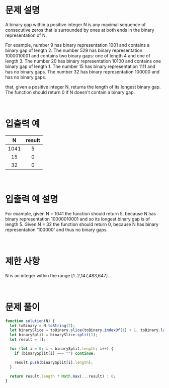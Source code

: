 # 문제 설명

A binary gap within a positive integer N is any maximal sequence of consecutive zeros that is surrounded by ones at both ends in the binary representation of N.

For example, number 9 has binary representation 1001 and contains a binary gap of length 2. The number 529 has binary representation 1000010001 and contains two binary gaps: one of length 4 and one of length 3. The number 20 has binary representation 10100 and contains one binary gap of length 1. The number 15 has binary representation 1111 and has no binary gaps. The number 32 has binary representation 100000 and has no binary gaps.

that, given a positive integer N, returns the length of its longest binary gap. The function should return 0 if N doesn't contain a binary gap.

<br />
 
# 입출력 예

|  N   | result |
| :--: | :----: |
| 1041 |   5    |
|  15  |   0    |
|  32  |   0    |

<br />
 
# 입출력 예 설명
For example, given N = 1041 the function should return 5, because N has binary representation 10000010001 and so its longest binary gap is of length 5. Given N = 32 the function should return 0, because N has binary representation '100000' and thus no binary gaps.

<br />
 
# 제한 사항
N is an integer within the range [1..2,147,483,647].

<br />
 
 # 문제 풀이

```js
function solution(N) {
  let toBinary = N.toString(2);
  let binarySlice = toBinary.slice(toBinary.indexOf(1) + 1, toBinary.lastIndexOf(1));
  let binarySplit = binarySlice.split(1);
  let result = [];

  for (let i = 0; i < binarySplit.length; i++) {
    if (binarySplit[i] === "") continue;

    result.push(binarySplit[i].length);
  }

  return result.length ? Math.max(...result) : 0;
}
```
